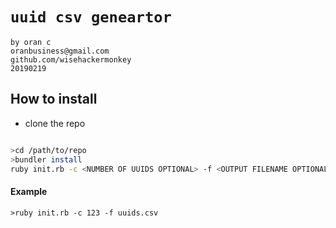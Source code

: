 # `uuid csv geneartor`
```
by oran c
oranbusiness@gmail.com
github.com/wisehackermonkey
20190219
```

## How to install
- clone the repo
```bash

>cd /path/to/repo
>bundler install
ruby init.rb -c <NUMBER OF UUIDS OPTIONAL> -f <OUTPUT FILENAME OPTIONAL>
```
#### Example
```
>ruby init.rb -c 123 -f uuids.csv
```

